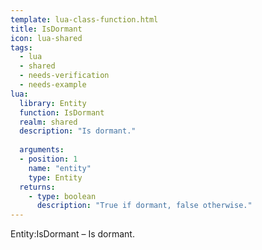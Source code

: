 ```yaml
---
template: lua-class-function.html
title: IsDormant
icon: lua-shared
tags:
  - lua
  - shared
  - needs-verification
  - needs-example
lua:
  library: Entity
  function: IsDormant
  realm: shared
  description: "Is dormant."
  
  arguments:
  - position: 1
    name: "entity"
    type: Entity
  returns:
    - type: boolean
      description: "True if dormant, false otherwise."
---
```


<div class="lua__search__keywords">
Entity:IsDormant &#x2013; Is dormant.
</div>
